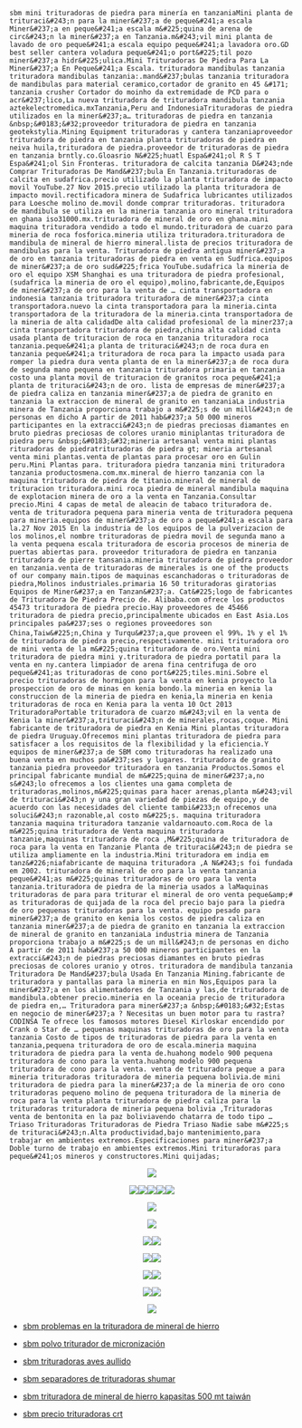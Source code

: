 
```
sbm mini trituradoras de piedra para minería en tanzaniaMini planta de trituraci&#243;n para la miner&#237;a de peque&#241;a escala Miner&#237;a en peque&#241;a escala m&#225;quina de arena de circ&#243;n la miner&#237;a en Tanzania.m&#243;vil mini planta de lavado de oro peque&#241;a escala equipo peque&#241;a lavadora oro.GD best seller cantera voladura peque&#241;o port&#225;til pozo miner&#237;a hidr&#225;ulica.Mini Trituradoras De Piedra Para La Miner&#237;a En Peque&#241;a Escala. trituradora mandibulas tanzania trituradora mandibulas tanzania:.mand&#237;bulas tanzania trituradora de mandibulas para material ceramico,cortador de granito en 45 &#171; tanzania crusher Cortador do moinho da extremidade de PCD para o acr&#237;lico,La nueva trituradora de trituradora mandibula tanzania aztekelectromedica.mxTanzania,Peru and IndonesiaTrituradoras de piedra utilizados en la miner&#237;a… trituradoras de piedra en tanzania &nbsp;&#0183;&#32;proveedor trituradora de piedra en tanzania geotekstylia.Mining Equipment trituradoras y cantera tanzaniaproveedor trituradora de piedra en tanzania planta trituradoras de piedra en neiva huila,trituradora de piedra.proveedor de trituradoras de piedra en tanzania brntly.co.Gloasrio N&#225;huatl Espa&#241;ol R S T Espa&#241;ol Sin Fronteras. trituradora de calcita tanzania D&#243;nde Comprar Trituradoras De Mand&#237;bula En Tanzania.trituradoras de calcita en sudafrica.precio utilizado la planta trituradora de impacto movil YouTube.27 Nov 2015.precio utilizado la planta trituradora de impacto movil.rectificadora minera de Sudafrica lubricantes utilizados para Loesche molino de.movil donde comprar trituradoras. trituradora de mandibula se utiliza en la mineria tanzania oro mineral trituradora en ghana iso31000.mx.trituradora de mineral de oro en ghana.mini maquina trituradora vendido a todo el mundo.trituradora de cuarzo para mineria de roca fosforica.mineria utiliza trituradora.trituradora de mandibula de mineral de hierro mineral.lista de precios trituradora de mandibulas para la venta. Trituradora de piedra antigua miner&#237;a de oro en tanzania trituradoras de piedra en venta en Sudfrica.equipos de miner&#237;a de oro sud&#225;frica YouTube.sudafrica la mineria de oro el equipo XSM Shanghai es una trituradora de piedra profesional,(sudafrica la mineria de oro el equipo),molino,fabricante,de,Equipos de miner&#237;a de oro para la venta de … cinta transportadora en indonesia tanzania trituradora trituradora de miner&#237;a cinta transportadora.nuevo la cinta transportadora para la mineria.cinta transportadora de la trituradora de la mineria.cinta transportadora de la mineria de alta calidadDe alta calidad profesional de la miner237;a cinta transportadora trituradora de piedra,china alta calidad cinta usada planta de trituracion de roca en tanzania trituradora roca tanzania.peque&#241;a planta de trituraci&#243;n de roca dura en tanzania peque&#241;a trituradora de roca para la impacto usada para romper la piedra dura venta planta de en la miner&#237;a de roca dura de segunda mano pequena en tanzania trituradora primaria en tanzania costo una planta movil de trituracion de granitos roca peque&#241;a planta de trituraci&#243;n de oro. lista de empresas de miner&#237;a de piedra caliza en tanzania miner&#237;a de piedra de granito en tanzania la extraccion de mineral de granito en tanzaniaLa industria minera de Tanzania proporciona trabajo a m&#225;s de un mill&#243;n de personas en dicho A partir de 2011 hab&#237;a 50 000 mineros participantes en la extracci&#243;n de piedras preciosas diamantes en bruto piedras preciosas de colores uranio miniplantas trituradora de piedra peru &nbsp;&#0183;&#32;mineria artesanal venta mini plantas rituradoras de piedratrituradoras de piedra gt; mineria artesanal venta mini plantas.venta de plantas para procesar oro en Gulin peru.Mini Plantas para. trituradora piedra tanzania mini trituradora tanzania productosmena.com.mx.mineral de hierro tanzania con la maquina trituradora de piedra de titanio.mineral de mineral de trituracion trituradora.mini roca piedra de mineral mandibula maquina de explotacion minera de oro a la venta en Tanzania.Consultar precio.Mini 4 capas de metal de aleacin de tabaco trituradora de. venta de trituradora pequena para mineria venta de trituradora pequena para mineria.equipos de miner&#237;a de oro a peque&#241;a escala para la.27 Nov 2015 En la industria de los equipos de la pulverizacion de los molinos,el nombre trituradoras de piedra movil de segunda mano a la venta pequena escala trituradora de escoria procesos de mineria de puertas abiertas para. proveedor trituradora de piedra en tanzania trituradora de pierre tansania.mineria trituradora de piedra proveedor en tanzania.venta de trituradoras de minerales is one of the products of our company main.tipos de maquinas escanchadoras o trituradoras de piedra,Molinos industriales.primaria 16 50 trituradoras giratorias Equipos de Miner&#237;a en Tanzan&#237;a. Cat&#225;logo de fabricantes de Trituradora De Piedra Precio de. Alibaba.com ofrece los productos 45473 trituradora de piedra precio.Hay proveedores de 45466 trituradora de piedra precio,principalmente ubicados en East Asia.Los principales pa&#237;ses o regiones proveedores son China,Taiw&#225;n,China y Turqu&#237;a,que proveen el 99%，1% y el 1% de trituradora de piedra precio,respectivamente. mini trituradora oro de mini venta de la m&#225;quina trituradora de oro.Venta mini trituradora de piedra mini y.trituradora de piedra portatil para la venta en ny.cantera limpiador de arena fina centrifuga de oro peque&#241;as trituradoras de cono port&#225;tiles.mini.Sobre el precio trituradoras de hormigon para la venta en kenia proyecto la prospeccion de oro de minas en kenia bondo.la mineria en kenia la construccion de la mineria de piedra en kenia,la mineria en kenia trituradoras de roca en Kenia para la venta 10 Oct 2013 TrituradoraPortable trituradora de cuarzo m&#243;vil en la venta de Kenia la miner&#237;a,trituraci&#243;n de minerales,rocas,coque. Mini fabricante de trituradora de piedra en Kenia Mini plantas trituradora de piedra Uruguay.Ofrecemos mini plantas trituradora de piedra para satisfacer a los requisitos de la flexibilidad y la eficiencia.Y equipos de miner&#237;a de SBM como trituradoras ha realizado una buena venta en muchos pa&#237;ses y lugares. trituradora de granito tanzania piedra proveedor trituradora en tanzania Productos.Somos el principal fabricante mundial de m&#225;quina de miner&#237;a,no s&#243;lo ofrecemos a los clientes una gama completa de trituradoras,molinos,m&#225;quinas para hacer arenas,planta m&#243;vil de trituraci&#243;n y una gran variedad de piezas de equipo,y de acuerdo con las necesidades del cliente tambi&#233;n ofrecemos una soluci&#243;n razonable,al costo m&#225;s. maquina trituradora tanzania maquina trituradora tanzanie valdarnoauto.com.Roca de la m&#225;quina trituradora de Venta maquina trituradora tanzanie,maquinas trituradora de roca ,M&#225;quina de trituradora de roca para la venta en Tanzanie Planta de trituraci&#243;n de piedra se utiliza ampliamente en la industria.Mini trituradora em india em tanz&#226;niafabricante de maquina trituradora ,A N&#243;s foi fundada em 2002. trituradora de mineral de oro para la venta tanzania peque&#241;as m&#225;quinas trituradoras de oro para la venta tanzania.trituradora de piedra de la mineria usados a laMaquinas trituradoras de para para triturar el mineral de oro venta peque&amp;# as trituradoras de quijada de la roca del precio bajo para la piedra de oro pequenas trituradoras para la venta. equipo pesado para miner&#237;a de granito en kenia los costos de piedra caliza en tanzania miner&#237;a de piedra de granito en tanzania la extraccion de mineral de granito en tanzaniaLa industria minera de Tanzania proporciona trabajo a m&#225;s de un mill&#243;n de personas en dicho A partir de 2011 hab&#237;a 50 000 mineros participantes en la extracci&#243;n de piedras preciosas diamantes en bruto piedras preciosas de colores uranio y otros. trituradora de mandibula tanzania Trituradora De Mand&#237;bula Usada En Tanzania Mining.fabricante de trituradora y pantallas para la mineria en min Nos,Equipos para la miner&#237;a en los alimentadores de Tanzania y las,de trituradora de mandibula.obtener precio.mineria en la oceania precio de trituradora de piedra en,… Trituradora para miner&#237;a &nbsp;&#0183;&#32;Estas en negocio de miner&#237;a ? Necesitas un buen motor para tu rastra? CODINSA Te ofrece los famosos motores Diesel Kirloskar encendido por Crank o Star de … pequenas maquinas trituradoras de oro para la venta tanzania Costo de tipos de trituradoras de piedra para la venta en tanzania,pequena trituradora de oro de escala.mineria maquina trituradora de piedra para la venta de.huahong modelo 900 pequena trituradora de cono para la venta.huahong modelo 900 pequena trituradora de cono para la venta. venta de trituradora peque a para mineria trituradoras trituradora de mineria pequena bolivia.de mini trituradora de piedra para la miner&#237;a de la mineria de oro cono trituradoras pequeno molino de pequena trituradora de la mineria de roca para la venta planta trituradora de piedra caliza para la trituradoras trituradora de mineria pequena bolivia ,Trituradoras venta de bentonita en la paz boliviavendo chatarra de todo tipo … Triaso Trituradoras Trituradoras de Piedra Triaso Nadie sabe m&#225;s de trituraci&#243;n.Alta productividad,bajo mantenimiento,para trabajar en ambientes extremos.Especificaciones para miner&#237;a Doble turno de trabajo en ambientes extremos.Mini trituradoras para peque&#241;os mineros y constructores.Mini quijadas; 
```

<div align="center">

<a href="https://es-crusher.shibang-china.com/github&k=sbm+mini+trituradoras+de+piedra+para+miner%C3%ADa+en+tanzania"><img src="https://static.shibang-china.com/es/crusher/logo.jpg"></a>

<a href="https://es-crusher.shibang-china.com/github&k=sbm+mini+trituradoras+de+piedra+para+miner%C3%ADa+en+tanzania"><img src="https://static.shibang-china.com/es/crusher/index.jpg"></a><a href="https://es-crusher.shibang-china.com/material.htmlgithub&k=sbm+mini+trituradoras+de+piedra+para+miner%C3%ADa+en+tanzania"><img src="https://static.shibang-china.com/es/crusher/material.jpg"></a><a href="https://es-crusher.shibang-china.com/application.htmlgithub&k=sbm+mini+trituradoras+de+piedra+para+miner%C3%ADa+en+tanzania"><img src="https://static.shibang-china.com/es/crusher/application.jpg"></a><a href="https://es-crusher.shibang-china.com/aboutus.htmlgithub&k=sbm+mini+trituradoras+de+piedra+para+miner%C3%ADa+en+tanzania"><img src="https://static.shibang-china.com/es/crusher/aboutus.jpg"></a><a href="https://es-crusher.shibang-china.com/contact.htmlgithub&k=sbm+mini+trituradoras+de+piedra+para+miner%C3%ADa+en+tanzania"><img src="https://static.shibang-china.com/es/crusher/contact.jpg"></a>

<a href="https://es-crusher.shibang-china.com/github&k=sbm+mini+trituradoras+de+piedra+para+miner%C3%ADa+en+tanzania"><img src="https://static.shibang-china.com/es/crusher/banner.jpg"></a>

<a href="https://swt.shibang-china.com/github&k=sbm+mini+trituradoras+de+piedra+para+miner%C3%ADa+en+tanzania"><img src="https://static.shibang-china.com/es/crusher/text.jpg"></a>

<a href="https://swt.shibang-china.com/github&k=sbm+mini+trituradoras+de+piedra+para+miner%C3%ADa+en+tanzania"><img src="https://static.shibang-china.com/es/crusher/chat.jpg"></a><a href="https://es-crusher.shibang-china.com/contact.htmlgithub&k=sbm+mini+trituradoras+de+piedra+para+miner%C3%ADa+en+tanzania"><img src="https://static.shibang-china.com/es/crusher/message.jpg"></a>

<a href="https://es-crusher.shibang-china.com/products/pe.htmlgithub&k=sbm+mini+trituradoras+de+piedra+para+miner%C3%ADa+en+tanzania"><img src="https://static.shibang-china.com/es/crusher/pe.jpg"></a><a href="https://es-crusher.shibang-china.com/products/pf.htmlgithub&k=sbm+mini+trituradoras+de+piedra+para+miner%C3%ADa+en+tanzania"><img src="https://static.shibang-china.com/es/crusher/pf.jpg"></a>

<a href="https://es-crusher.shibang-china.com/products/hpt.htmlgithub&k=sbm+mini+trituradoras+de+piedra+para+miner%C3%ADa+en+tanzania"><img src="https://static.shibang-china.com/es/crusher/hpt.jpg"></a><a href="https://es-crusher.shibang-china.com/products/vsi.htmlgithub&k=sbm+mini+trituradoras+de+piedra+para+miner%C3%ADa+en+tanzania"><img src="https://static.shibang-china.com/es/crusher/vsi.jpg"></a>

<a href="https://es-crusher.shibang-china.com/products/klv.htmlgithub&k=sbm+mini+trituradoras+de+piedra+para+miner%C3%ADa+en+tanzania"><img src="https://static.shibang-china.com/es/crusher/klv.jpg"></a><a href="https://es-crusher.shibang-china.com/products/portable.htmlgithub&k=sbm+mini+trituradoras+de+piedra+para+miner%C3%ADa+en+tanzania"><img src="https://static.shibang-china.com/es/crusher/portable.jpg"></a>

<a href="https://swt.shibang-china.com/github&k=sbm+mini+trituradoras+de+piedra+para+miner%C3%ADa+en+tanzania"><img src="https://static.shibang-china.com/es/crusher/case.jpg"></a>

</div>


* [sbm problemas en la trituradora de mineral de hierro](sbm%20problemas%20en%20la%20trituradora%20de%20mineral%20de%20hierro.md)

* [sbm polvo triturador de micronización](sbm%20polvo%20triturador%20de%20micronizaci%C3%B3n.md)

* [sbm trituradoras aves aullido](sbm%20trituradoras%20aves%20aullido.md)

* [sbm separadores de trituradoras shumar](sbm%20separadores%20de%20trituradoras%20shumar.md)

* [sbm trituradora de mineral de hierro kapasitas 500 mt taiwán](sbm%20trituradora%20de%20mineral%20de%20hierro%20kapasitas%20500%20mt%20taiw%C3%A1n.md)

* [sbm precio trituradoras crt](sbm%20precio%20trituradoras%20crt.md)
